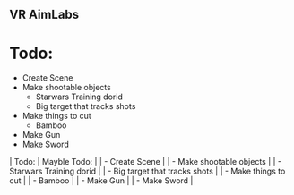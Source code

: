 ## VR AimLabs
# Todo:
- Create Scene
- Make shootable objects
  - Starwars Training dorid
  - Big target that tracks shots
- Make things to cut
  - Bamboo
- Make Gun
- Make Sword

| Todo: | Mayble Todo: |
| - Create Scene |
| - Make shootable objects |
|   - Starwars Training dorid |
|   - Big target that tracks shots |
| - Make things to cut |
|   - Bamboo |
| - Make Gun |
| - Make Sword |
